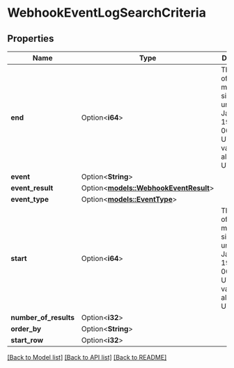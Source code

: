 # WebhookEventLogSearchCriteria

## Properties

Name | Type | Description | Notes
------------ | ------------- | ------------- | -------------
**end** | Option<**i64**> | The number of milliseconds since the unix epoch: January 1, 1970 00:00:00 UTC. This value is always in UTC. | [optional]
**event** | Option<**String**> |  | [optional]
**event_result** | Option<[**models::WebhookEventResult**](WebhookEventResult.md)> |  | [optional]
**event_type** | Option<[**models::EventType**](EventType.md)> |  | [optional]
**start** | Option<**i64**> | The number of milliseconds since the unix epoch: January 1, 1970 00:00:00 UTC. This value is always in UTC. | [optional]
**number_of_results** | Option<**i32**> |  | [optional]
**order_by** | Option<**String**> |  | [optional]
**start_row** | Option<**i32**> |  | [optional]

[[Back to Model list]](../README.md#documentation-for-models) [[Back to API list]](../README.md#documentation-for-api-endpoints) [[Back to README]](../README.md)


